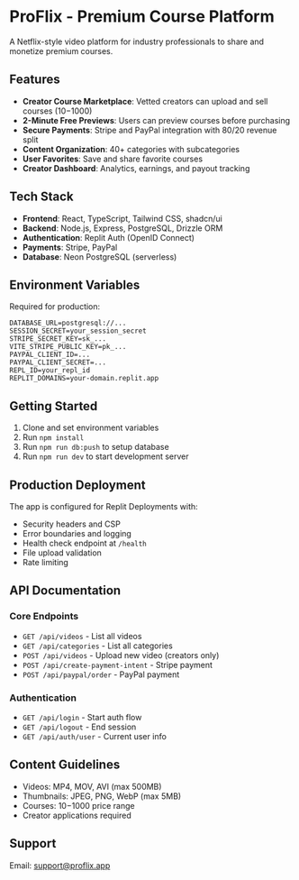 # ProFlix - Premium Course Platform

A Netflix-style video platform for industry professionals to share and monetize premium courses.

## Features

- **Creator Course Marketplace**: Vetted creators can upload and sell courses ($10-$1000)
- **2-Minute Free Previews**: Users can preview courses before purchasing
- **Secure Payments**: Stripe and PayPal integration with 80/20 revenue split
- **Content Organization**: 40+ categories with subcategories
- **User Favorites**: Save and share favorite courses
- **Creator Dashboard**: Analytics, earnings, and payout tracking

## Tech Stack

- **Frontend**: React, TypeScript, Tailwind CSS, shadcn/ui
- **Backend**: Node.js, Express, PostgreSQL, Drizzle ORM
- **Authentication**: Replit Auth (OpenID Connect)
- **Payments**: Stripe, PayPal
- **Database**: Neon PostgreSQL (serverless)

## Environment Variables

Required for production:

```env
DATABASE_URL=postgresql://...
SESSION_SECRET=your_session_secret
STRIPE_SECRET_KEY=sk_...
VITE_STRIPE_PUBLIC_KEY=pk_...
PAYPAL_CLIENT_ID=...
PAYPAL_CLIENT_SECRET=...
REPL_ID=your_repl_id
REPLIT_DOMAINS=your-domain.replit.app
```

## Getting Started

1. Clone and set environment variables
2. Run `npm install`
3. Run `npm run db:push` to setup database
4. Run `npm run dev` to start development server

## Production Deployment

The app is configured for Replit Deployments with:

- Security headers and CSP
- Error boundaries and logging
- Health check endpoint at `/health`
- File upload validation
- Rate limiting

## API Documentation

### Core Endpoints

- `GET /api/videos` - List all videos
- `GET /api/categories` - List all categories  
- `POST /api/videos` - Upload new video (creators only)
- `POST /api/create-payment-intent` - Stripe payment
- `POST /api/paypal/order` - PayPal payment

### Authentication

- `GET /api/login` - Start auth flow
- `GET /api/logout` - End session
- `GET /api/auth/user` - Current user info

## Content Guidelines

- Videos: MP4, MOV, AVI (max 500MB)
- Thumbnails: JPEG, PNG, WebP (max 5MB)
- Courses: $10-$1000 price range
- Creator applications required

## Support

Email: support@proflix.app